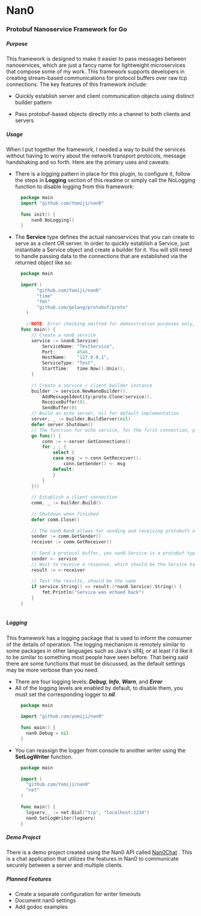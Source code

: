 # Nan0
### Protobuf Nanoservice Framework for Go
##### Purpose
This framework is designed to make it easier to pass messages between nanoservices, which are just a fancy name for
lightweight microservices that compose some of my work. This framework supports developers in creating stream-based communications for protocol buffers over raw tcp connections.
The key features of this framework include:

* Quickly establish server and client communication objects using distinct builder pattern

* Pass protobuf-based objects directly into a channel to both clients and servers

##### Usage
When I put together the framework, I needed a way to build the services without having to worry about the network
transport protocols, message handshaking and so forth. Here are the primary uses and caveats:

* There is a logging pattern in place for this plugin, to configure it, follow the steps in **Logging** section of this
  readme or simply call the NoLogging function to disable logging from this framework:
  ```go
    package main
    import "github.com/Yomiji/nan0"
    
    func init() {
        nan0.NoLogging()
    }
  ```
* The **Service** type defines the actual nanoservices that you can create to serve as a client OR server. In order to quickly establish a Service, just instantiate a Service object and create a builder for it. You will still need to handle passing data to the connections that are established via the returned object like so:
  ```go
    package main
      
    import (
          "github.com/Yomiji/nan0"
          "time"
          "fmt"
          "github.com/golang/protobuf/proto"
      )
      
      //NOTE: Error checking omitted for demonstration purposes only, PLEASE be more vigilant in production systems.
    func main() {
    	// Create a nan0 service
    	service := &nan0.Service{
    		ServiceName: "TestService",
    		Port:        4546,
    		HostName:    "127.0.0.1",
    		ServiceType: "Test",
    		StartTime:   time.Now().Unix(),
    	}
    
    	// Create a service / client builder instance
    	builder := service.NewNanoBuilder().
    		AddMessageIdentity(proto.Clone(service)).
    		ReceiveBuffer(0).
    		SendBuffer(0)
    	// Build an echo server, nil for default implementation
    	server, _ := builder.BuildServer(nil)
    	defer server.Shutdown()
    	// The function for echo service, for the first connection, pass all messages received to the sender
    	go func() {
    		conn := <-server.GetConnections()
    		for ; ; {
    			select {
    			case msg := <-conn.GetReceiver():
    				conn.GetSender() <- msg
    			default:
    			}
    		}
    	}()
    
    	// Establish a client connection
    	comm, _ := builder.Build()
    
    	// Shutdown when finished
    	defer comm.Close()
    
    	// The nan0.Nan0 allows for sending and receiving protobufs on channels for communication
    	sender := comm.GetSender()
    	receiver := comm.GetReceiver()
    
    	// Send a protocol buffer, yes nan0.Service is a protobuf type
    	sender <- service
    	// Wait to receive a response, which should be the Service back again in this case due to the echo code above
    	result := <-receiver
    
    	// Test the results, should be the same
    	if service.String() == result.(*nan0.Service).String() {
    		fmt.Println("Service was echoed back")
    	}
    }
 
##### Logging
This framework has a logging package that is used to inform the consumer of the details of operation. The logging
mechanism is remotely similar to some packages in other languages such as Java's slf4j; or at least I'd like it to be
similar to something most people have seen before. That being said there are some functions that must be discussed, as
the default settings may be more verbose than you need.

* There are four logging levels: ***Debug***, ***Info***, ***Warn***, and ***Error***
* All of the logging levels are enabled by default, to disable them, you must set the corresponding logger to ***nil***.
    ```go
      package main
      
      import "github.com/yomiji/nan0"
      
      func main() {
        nan0.Debug = nil
      }
    ```
* You can reassign the logger from console to another writer using the **SetLogWriter** function.
    ```go
      package main
      
      import (
        "github.com/Yomiji/nan0"
        "net"
      )
      
      func main() {
        logserv,_ := net.Dial("tcp", "localhost:1234")
        nan0.SetLogWriter(logserv)
      }
    ```

##### Demo Project
There is a demo project created using the Nan0 API called [Nan0Chat](https://github.com/yomiji/nan0chat) . This is a chat application that utilizes the
features in Nan0 to communicate securely between a server and multiple clients.

##### Planned Features
* Create a separate configuration for writer timeouts
* Document nan0 settings
* Add godoc examples
